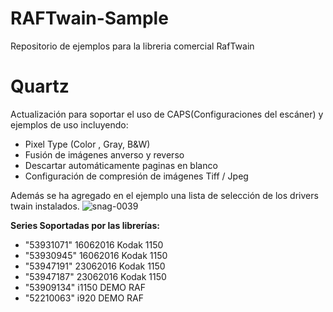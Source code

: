 # RAFTwain-Sample
Repositorio de ejemplos para la libreria comercial RafTwain

# Quartz
Actualización para soportar el uso de CAPS(Configuraciones del escáner) y ejemplos de uso incluyendo:
* Pixel Type (Color , Gray, B&W)
* Fusión de imágenes anverso y reverso
* Descartar automáticamente paginas en blanco
* Configuración de compresión de imágenes Tiff / Jpeg

Además se ha agregado en el ejemplo una lista de selección de los drivers twain instalados.
![snag-0039](https://cloud.githubusercontent.com/assets/368953/17002496/cf1ac24e-4e88-11e6-8227-0f14815f2651.png)

**Series Soportadas por las librerías:**
* "53931071" 16062016 Kodak 1150
* "53930945" 16062016 Kodak 1150
* "53947191" 23062016 Kodak 1150
* "53947187" 23062016 Kodak 1150
* "53909134" i1150 DEMO RAF
* "52210063" i920 DEMO RAF

